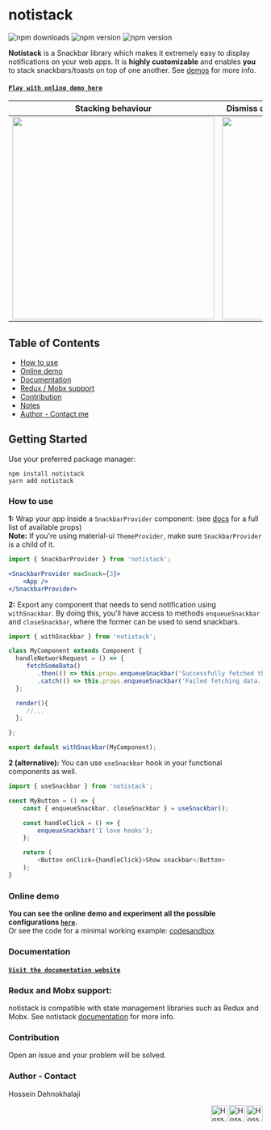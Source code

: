 # notistack
![npm downloads](https://img.shields.io/npm/dm/notistack.svg)
![npm version](https://img.shields.io/npm/v/notistack.svg?label=version)
![npm version](https://img.shields.io/npm/l/notistack.svg)


**Notistack** is a Snackbar library which makes it extremely easy to display notifications on your web apps. It is **highly customizable** and enables **you** to stack snackbars/toasts on top of one another. See [demos](https://iamhosseindhv.com/notistack/demos) for more info.


#### [`Play with online demo here`](https://iamhosseindhv.com/notistack/demos)

| Stacking behaviour | Dismiss oldest when reached maxSnack (3 here)|
| --- | --- |
| <img width="400" src="https://i.imgur.com/MtijvAK.gif"/>    | <img width="400" src="https://i.imgur.com/urX47Wn.gif"/>|


Table of Contents
--
- [How to use](#how-to-use)
- [Online demo](#online-demo)
- [Documentation](#documentation)
- [Redux / Mobx support](#redux-and-mobx-support)
- [Contribution](#contribution)
- [Notes](#notes)
- [Author - Contact me](#author---contact)


## Getting Started
Use your preferred package manager:
```
npm install notistack
yarn add notistack
```

### How to use

**1:** Wrap your app inside a `SnackbarProvider` component: (see [docs](https://iamhosseindhv.com/notistack/api) for a full list of available props)
<br />
**Note:** If you're using material-ui `ThemeProvider`, make sure `SnackbarProvider` is a child of it.
```jsx
import { SnackbarProvider } from 'notistack';

<SnackbarProvider maxSnack={3}>
    <App />
</SnackbarProvider>

```


**2:** Export any component that needs to send notification using `withSnackbar`. By doing this, you'll have access to methods `enqueueSnackbar` and `closeSnackbar`, where the former can be used to send snackbars.

```javascript
import { withSnackbar } from 'notistack';

class MyComponent extends Component {
  handleNetworkRequest = () => {
     fetchSomeData()
        .then(() => this.props.enqueueSnackbar('Successfully fetched the data.'))
        .catch(() => this.props.enqueueSnackbar('Failed fetching data.'));
  };

  render(){
     //...
  };

};

export default withSnackbar(MyComponent);
```

**2 (alternative):** You can use `useSnackbar` hook in your functional components as well.

```javascript
import { useSnackbar } from 'notistack';

const MyButton = () => {
    const { enqueueSnackbar, closeSnackbar } = useSnackbar();

    const handleClick = () => {
        enqueueSnackbar('I love hooks');
    };

    return (
        <Button onClick={handleClick}>Show snackbar</Button>
    );
}
```

### Online demo
**You can see the online demo and experiment all the possible configurations [`here`](https://iamhosseindhv.com/notistack/demos).**</br>
Or see the code for a minimal working example: [codesandbox](https://codesandbox.io/s/github/iamhosseindhv/notistack/tree/master/examples/simple-example??hidenavigation=1&module=%2FApp.js) </br>


### Documentation
#### [`Visit the documentation website`](https://iamhosseindhv.com/notistack/api)


### Redux and Mobx support:
notistack is compatible with state management libraries such as Redux and Mobx. See notistack [documentation](https://iamhosseindhv.com/notistack/demos#redux-/-mobx-example) for more info.

### Contribution
Open an issue and your problem will be solved.


### Author - Contact
Hossein Dehnokhalaji

<a href="https://www.instagram.com/iamhosseindhv"><img src="https://github.com/iamhosseindhv/Rentaly/blob/master/Gifs/instagram.png" alt="Hossein Dehnokhalaji Instagram profile" align="right" width="32" height="32"/></a>
<a href="https://www.linkedin.com/in/iamhosseindhv"><img src="https://github.com/iamhosseindhv/Rentaly/blob/master/Gifs/linkedin.png" alt="Hossein Dehnokhalaji Linkedin profile" align="right" width="32" height="32"/></a>
<a href="mailto:hossein.dehnavi98@yahoo.com"><img src="https://github.com/iamhosseindhv/Rentaly/blob/master/Gifs/contact.png" alt="Hossein Dehnokhalaji email address" align="right" width="32" height="32"/></a>
